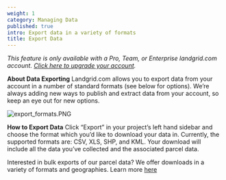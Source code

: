 ```yaml
---
weight: 1
category: Managing Data
published: true
intro: Export data in a variety of formats
title: Export Data
---
```

_This feature is only available with a Pro, Team, or Enterprise landgrid.com account. [Click here to upgrade your account](https://thelandgrid.com/plans)._

**About Data Exporting**
Landgrid.com allows you to export data from your account in a number of standard formats (see below for options). We’re always adding new ways to publish and extract data from your account, so keep an eye out for new options.

![export_formats.PNG]({{site.baseurl}}/img/export_formats.PNG)

**How to Export Data**
Click “Export” in your project’s left hand sidebar and choose the format which you’d like to download your data in. Currently, the supported formats are: CSV, XLS, SHP, and KML. Your download will include all the data you’ve collected and the associated parcel data. 

Interested in bulk exports of our parcel data? We offer downloads in a variety of formats and geographies.
Learn more [here](https://thelandgrid.com/parcels)
